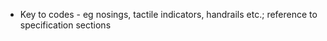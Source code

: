 - Key to codes - eg nosings, tactile indicators, handrails etc.; reference to specification sections